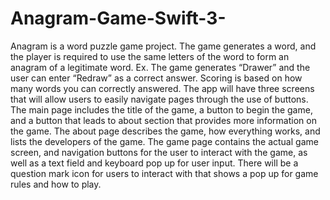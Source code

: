# Anagram-Game-Swift-3-

Anagram is a word puzzle game project. The game generates a word, and the player is required
to use the same letters of the word to form an anagram of a legitimate word.
Ex. The game generates “Drawer” and the user can enter “Redraw” as a correct answer.
Scoring is based on how many words you can correctly answered.
The app will have three screens that will allow users to easily navigate pages through the use of
buttons. The main page includes the title of the game, a button to begin the game, and a button
that leads to about section that provides more information on the game. The about page
describes the game, how everything works, and lists the developers of the game. The game
page contains the actual game screen, and navigation buttons for the user to interact with the
game, as well as a text field and keyboard pop up for user input. There will be a question mark
icon for users to interact with that shows a pop up for game rules and how to play.
